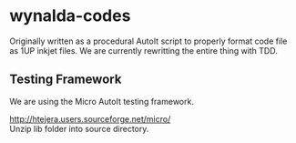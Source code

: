 wynalda-codes
=============

Originally written as a procedural AutoIt script to properly format code file as 1UP inkjet files. We are currently rewritting the entire thing with TDD.

Testing Framework
-----------------

We are using the Micro AutoIt testing framework. 

http://htejera.users.sourceforge.net/micro/  
Unzip lib folder into source directory.